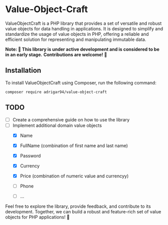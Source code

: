 # Value-Object-Craft
ValueObjectCraft is a PHP library that provides a set of versatile and robust value objects for data handling in applications. It is designed to simplify and standardize the usage of value objects in PHP, offering a reliable and efficient solution for representing and manipulating immutable data.

**Note: 🚧 This library is under active development and is considered to be in an early stage.**
**Contributions are welcome! 🙌**

## Installation
To install ValueObjectCraft using Composer, run the following command:
```
composer require adrigar94/value-object-craft
```


## TODO

- [ ] Create a comprehensive guide on how to use the library
- [ ] Implement additional domain value objects
    - [X] Name
    - [X] FullName (combination of first name and last name)
    - [X] Password
    - [X] Currency
    - [X] Price (combination of numeric value and currencyy)
    - [ ] Phone
    - [ ] ...


Feel free to explore the library, provide feedback, and contribute to its development. Together, we can build a robust and feature-rich set of value objects for PHP applications! 🚀